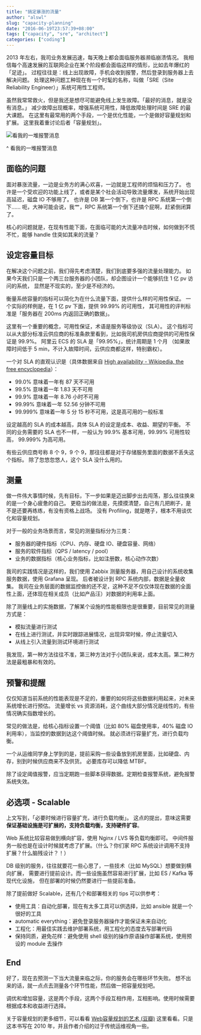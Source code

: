 ```yaml
---
title: "搞定暴涨的流量"
author: "alswl"
slug: "capacity-planning"
date: "2016-06-19T23:57:39+08:00"
tags: ["capacity", "sre", "architect"]
categories: ["coding"]
---
```


2013 年左右，我司业务发展迅速，每天晚上都会面临服务器濒临崩溃情况。
我相信每个高速发展的互联网企业在某个阶段都会面临这样的情形，比如去年爆红的「足迹」。
过程往往是：线上出现故障，手机会收到报警，然后登录到服务器上去解决问题。
处理这种问题工种现在有一个时髦的名称，叫做「SRE（Site Reliability Engineer）」系统可用性工程师。

虽然我常常救火，但是我还是想尽可能避免线上发生故障。「最好的消息，就是没有消息。」
减少故障出现概率，增强系统可用性，降低故障处理时间是 SRE 的最大课题。
在这里有最常用的两个手段，一个是优化性能，一个是做好容量规划和扩展。
这里我着重讨论后者「容量规划」。

![看我的一堆报警消息](https://4ocf5n.dijingchao.com/upload_dropbox/201606/message.png)

^ 看我的一堆报警消息

<!-- more -->

## 面临的问题

面对暴涨流量，一边是业务方的满心欢喜，一边就是工程师的烦恼和压力了。
也许是一个受欢迎的功能上线了，或者是某个社会活动导致流量爆发，系统开始出现高延迟，磁盘 IO 不够用了。
也许是 DB 第一个倒下，也许是 RPC 系统第一个倒下……
呃，大神可能会说，我艹，RPC 系统第一个倒下还搞个屁啊，赶紧倒闭算了。

核心的问题就是，在现有性能下面，在面临可能的大流量冲击时候，如何做到不慌不忙，能够 handle 住突如其来的流量？


## 设定容量目标

在解决这个问题之前，我们得先考虑清楚，我们到底要多强的流量处理能力。
如果今天我们只是一个两三台服务器的小团队，却企图设计一个能够抗住 1 亿 pv 访问的系统，
显然是不现实的，至少是不经济的。

衡量系统容量的指标可以简化为在什么流量下面，提供什么样的可用性保证。
一个实际的样例是，在 1 亿 pv 下面，提供 99.99% 的可用性，
其可用性的评判标准是「服务器在 200ms 内返回正确的数据」。

这里有一个重要的概念，可用性保证，术语是服务等级协议（SLA）。
这个指标可以从大部分标准云供应商的标准条款里看到，比如我司机房供应商提供的可用性保证是 99.9%。
阿里云 ECS 的 SLA 是「99.95%」，统计周期是 1 个月
（如果故障时间低于 5 min，不计入故障时间，云供应商都这样，特别霸权）。

一个对 SLA 的直观认识是（具体数据来自 [High availability - Wikipedia, the free encyclopedia](https://en.wikipedia.org/wiki/High_availability#Percentage_calculation)）：

*   99.0% 意味着一年有 87 天不可用
*   99.5% 意味着一年 1.83 天不可用
*   99.9% 意味着一年 8.76 小时不可用
*   99.99% 意味着一年 52.56 分钟不可用
*   99.999% 意味着一年 5 分 15 秒不可用，这是高可用的一般标准

设定越高的 SLA 的成本越高，具体 SLA 的设定是成本、收益、期望的平衡。
不同的业务需要的 SLA 也不一样，一般认为 99.9% 基本可用，99.99% 可用性较高，
99.999% 为高可用。

有些云供应商号称 8 个 9，9 个 9，那往往都是对于存储服务里面的数据不丢失这个指标。
除了忽悠忽悠人，这个 SLA 没什么用的。

## 测量

做一件伟大事情时候，先有目标，下一步如果是迈出脚步出去闯荡，那么往往换来的是一个身心疲惫的自己。
更稳当的做法是，先摸摸清楚，自己有几把刷子，是不是还要再练练，有没有资格上战场。
没有 Profiling，就是瞎子，根本不用谈优化和容量规划。

对于一般的业务场景而言，常见的测量指标分为三类：

*   服务器的硬件指标（CPU、内存、硬盘 IO、硬盘容量、网络）
*   服务的软件指标（QPS / latency / pool）
*   业务的数据指标（核心业务指标，比如注册数，核心动作次数）

我司的实践情况是这样的，我们使用 Zabbix 测量服务器，用自己设计的系统收集服务数据，使用 Grafana 呈现。
后者被设计到 RPC 系统内部，数据是全量收集。
我司在业务层面的数据监控做的还不足，这种不足不仅仅体现在数据的全面性上面，还体现在相关成员（比如产品汪）对数据的利用率上面。

除了测量线上的实施数据，了解某个设施的性能极限也是很重要，目前常见的测量方式是：

*   模拟流量进行测试
*   在线上进行测试，并实时跟踪进展情况，出现异常时候，停止流量切入
*   从线上引入流量到测试环境进行测试

我发现，第一种方法往往不准，第三种方法对于小团队来说，成本太高。第二种方法是最粗暴和有效的。


## 预警和提醒

仅仅知道当前系统的性能表现是不足的，重要的如何将这些数据利用起来，对未来系统增长进行预估。
流量增长 vs 资源消耗，这个曲线大部分情况是线性的，有些情况确实指数增长的。

常见的做法是，给核心指标设置一个阈值（比如 80% 磁盘使用率，40% 磁盘 IO 利用率），当监控的数据到达这个阈值时候。
就必须进行容量扩充，进行负载均衡。

一个从运维同学身上学到的是，提前采购一些设备放到机房里面，比如硬盘、内存，别到时候供应商来不及供货。
必要库存可以降低 MTBF。

除了设定阈值报警，应当定期跑一些脚本获得数据。定期检查报警系统，避免报警系统失效。


## 必选项 - Scalable

上文写到，「必要时候进行容量扩充，进行负载均衡」。
这点的提出，意味这需要**保证基础设施是可扩展的，支持负载均衡，支持硬件扩容**。

Web 系统比较容易做到横向扩容，使用 Nginx / LVS 等负载均衡即可。
中间件服务一般也是在设计时候就考虑了扩展。（什么？你们家 RPC 系统设计调用不支持扩展？什么脑残设计？！）

DB 级别的服务，往往就要花一些心思了，一些技术（比如 MySQL）想要做到横向扩展，
需要进行提前设计。而一些设施虽然容易进行扩展，比如 ES / Kafka 等现代化设施，
但在部署的时候仍然要进行一些提前准备。

除了提前做好 Scalable，还有几个和部署相关的 tips 可以供参考：

*   使用工具：自动化部署，现在有太多工具可以供选择，比如 ansible 就是一个很好的工具
*   automatic everything：避免登录服务器操作才能保证未来自动化
*   工程化：用最佳实践去维护部署系统，用工程化的态度去写部署代码
*   保持同质，避免花样：避免使用 shell 级别的操作原语操作部署系统，使用预设的 module 去操作


## End

好了，现在去预测一下当大流量来临之际，你的服务会在哪些环节失败。
想不出来的话，就一点点去测量各个环节性能，然后做一把容量规划吧。

调优和增加容量，这是两个手段，这两个手段互相作用，互相影响。使用时候需要根据成本和收益进行选择。

关于容量规划的更多细节，可以看看 [Web容量规划的艺术 (豆瓣)](https://book.douban.com/subject/4200645/)
这里看看。只是这本书写在 2010 年，并且作者介绍的过于传统运维视角一些。
